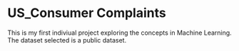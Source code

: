 # US_Consumer Complaints
This is my first indiviual project exploring the concepts in Machine Learning.
The dataset selected is a public dataset.
